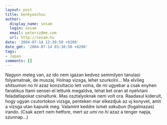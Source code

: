 ```yaml
---
layout: post
title: benkyoochuu
author:
  display_name: sesam
  login: sesam
  email: petersz@me.com
  url: http://sesam.hu
date: '2004-07-14 12:30:50 +0200'
date_gmt: '2004-07-14 03:30:50 +0200'
tags:
- Japan
comments: []
---
```


Nagyon meleg van, az ido nem igazan kedvez semmilyen tanulasi folyamatnak, de muszaj. Holnap vizsga, lehet szurkolni... Ma elvileg _shitsumon no hi_ azaz konzultacio lett volna, de mi ugyebar a csak enyhen fanatikus Itami sensei-el lettunk megaldva, tehat ket oran at nyelvtani feladatlapokat csinaltunk. Mas osztalyoknak nem volt ora. Raadasul kiderult, hogy ugyan csutortokon vizsga, penteken mar elkezdjuk az uj konyvet, amit a vizsga utan kapunk meg. Valamint keddre ismet _sakubun_ (fogalmazas) irando. (Csak azert nem hetfore, mert az _umi no hi_ azaz a tenger napja, szunnap...)
